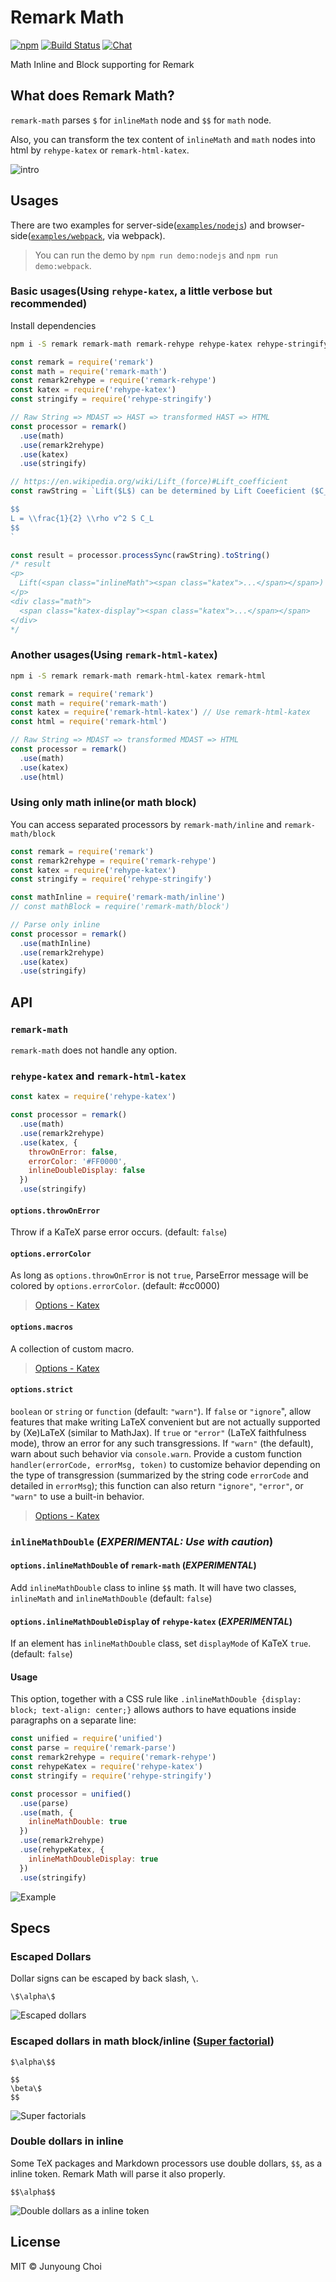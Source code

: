 # Remark Math

[![npm](https://img.shields.io/npm/v/remark-math.svg)](https://www.npmjs.com/package/remark-math)
[![Build Status](https://travis-ci.org/Rokt33r/remark-math.svg?branch=master)](https://travis-ci.org/Rokt33r/remark-math)
[![Chat](https://img.shields.io/gitter/room/wooorm/remark.svg)](https://gitter.im/wooorm/remark)

Math Inline and Block supporting for Remark

## What does Remark Math?

`remark-math` parses `$` for `inlineMath` node and `$$` for `math` node.

Also, you can transform the tex content of `inlineMath` and `math` nodes into html by `rehype-katex` or `remark-html-katex`.

![intro](resources/intro.png)

## Usages

There are two examples for server-side([`examples/nodejs`](examples/nodejs)) and browser-side([`examples/webpack`](examples/webpack), via webpack).

> You can run the demo by `npm run demo:nodejs` and `npm run demo:webpack`.

### Basic usages(Using `rehype-katex`, a little verbose but recommended)

Install dependencies

```sh
npm i -S remark remark-math remark-rehype rehype-katex rehype-stringify
```

```js
const remark = require('remark')
const math = require('remark-math')
const remark2rehype = require('remark-rehype')
const katex = require('rehype-katex')
const stringify = require('rehype-stringify')

// Raw String => MDAST => HAST => transformed HAST => HTML
const processor = remark()
  .use(math)
  .use(remark2rehype)
  .use(katex)
  .use(stringify)

// https://en.wikipedia.org/wiki/Lift_(force)#Lift_coefficient
const rawString = `Lift($L$) can be determined by Lift Coeeficient ($C_L$) like the following equation.

$$
L = \\frac{1}{2} \\rho v^2 S C_L
$$
`

const result = processor.processSync(rawString).toString()
/* result
<p>
  Lift(<span class="inlineMath"><span class="katex">...</span></span>) can be determined by Lift Coeeficient (<span class="inlineMath"><span class="katex">...</span></span>) like the following equation.
</p>
<div class="math">
  <span class="katex-display"><span class="katex">...</span></span>
</div>
*/
```

### Another usages(Using `remark-html-katex`)

```sh
npm i -S remark remark-math remark-html-katex remark-html
```

```js
const remark = require('remark')
const math = require('remark-math')
const katex = require('remark-html-katex') // Use remark-html-katex
const html = require('remark-html')

// Raw String => MDAST => transformed MDAST => HTML
const processor = remark()
  .use(math)
  .use(katex)
  .use(html)
```

### Using only math inline(or math block)

You can access separated processors by `remark-math/inline` and `remark-math/block`

```js
const remark = require('remark')
const remark2rehype = require('remark-rehype')
const katex = require('rehype-katex')
const stringify = require('rehype-stringify')

const mathInline = require('remark-math/inline')
// const mathBlock = require('remark-math/block')

// Parse only inline
const processor = remark()
  .use(mathInline)
  .use(remark2rehype)
  .use(katex)
  .use(stringify)
```

## API

### `remark-math`

`remark-math` does not handle any option.

### `rehype-katex` and `remark-html-katex`

```js
const katex = require('rehype-katex')

const processor = remark()
  .use(math)
  .use(remark2rehype)
  .use(katex, {
    throwOnError: false,
    errorColor: '#FF0000',
    inlineDoubleDisplay: false
  })
  .use(stringify)

```

#### `options.throwOnError`

Throw if a KaTeX parse error occurs. (default: `false`)

#### `options.errorColor`

As long as `options.throwOnError` is not `true`, ParseError  message will be colored by `options.errorColor`. (default: #cc0000)

> [Options - Katex](https://katex.org/docs/options.html)

#### `options.macros`

A collection of custom macro.

> [Options - Katex](https://katex.org/docs/options.html)

#### `options.strict`

`boolean` or `string` or `function` (default: `"warn"`). If `false` or `"ignore`", allow features that make writing LaTeX convenient but are not actually supported by (Xe)LaTeX (similar to MathJax). If `true` or `"error"` (LaTeX faithfulness mode), throw an error for any such transgressions. If `"warn"` (the default), warn about such behavior via `console.warn`. Provide a custom function `handler(errorCode, errorMsg, token)` to customize behavior depending on the type of transgression (summarized by the string code `errorCode` and detailed in `errorMsg`); this function can also return `"ignore"`, `"error"`, or `"warn"` to use a built-in behavior.

> [Options - Katex](https://katex.org/docs/options.html)

### `inlineMathDouble` (*EXPERIMENTAL: Use with caution*)

#### `options.inlineMathDouble` of `remark-math` (*EXPERIMENTAL*)

Add `inlineMathDouble` class to inline `$$` math. It will have two classes, `inlineMath` and `inlineMathDouble` (default: `false`)

#### `options.inlineMathDoubleDisplay` of `rehype-katex` (*EXPERIMENTAL*)

If an element has `inlineMathDouble` class, set `displayMode` of KaTeX `true`. (default: `false`)

#### Usage

This option, together with a CSS rule like `.inlineMathDouble {display: block; text-align: center;}` allows authors to have equations inside paragraphs on a separate line:

```js
const unified = require('unified')
const parse = require('remark-parse')
const remark2rehype = require('remark-rehype')
const rehypeKatex = require('rehype-katex')
const stringify = require('rehype-stringify')

const processor = unified()
  .use(parse)
  .use(math, {
    inlineMathDouble: true
  })
  .use(remark2rehype)
  .use(rehypeKatex, {
    inlineMathDoubleDisplay: true
  })
  .use(stringify)
```

![Example](https://cloud.githubusercontent.com/assets/2022803/24314687/26c96bb8-10e3-11e7-928e-f93cff49b456.png)

## Specs

### Escaped Dollars

Dollar signs can be escaped by back slash, `\`.

```
\$\alpha\$
```

![Escaped dollars](resources/escaped-dollars.png)

### Escaped dollars in math block/inline ([Super factorial](https://en.wikipedia.org/wiki/Factorial#Superfactorial))

```
$\alpha\$$

$$
\beta\$
$$
```

![Super factorials](resources/super-factorial.png)

### Double dollars in inline

Some TeX packages and Markdown processors use double dollars, `$$`, as a inline token. Remark Math will parse it also properly.

```
$$\alpha$$
```

![Double dollars as a inline token](resources/double-dollars.png)

## License

MIT © Junyoung Choi

[katex]: https://github.com/Khan/KaTeX
